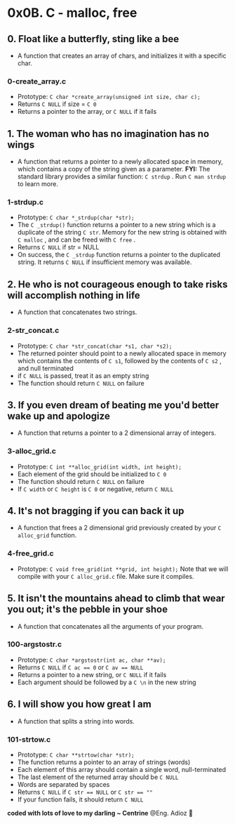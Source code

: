 # 0x0B. C - malloc, free

## 0. Float like a butterfly, sting like a bee

* A function that creates an array of chars, and initializes it with a specific char.

### 0-create_array.c

* Prototype: ```C char *create_array(unsigned int size, char c);```
* Returns ```C NULL```  if size = ```C 0```
* Returns a pointer to the array, or ```C NULL``` if it fails

## 1. The woman who has no imagination has no wings

* A function that returns a pointer to a newly allocated space in memory, which contains a copy of the string given as a parameter.
**FYI:** The standard library provides a similar function: ```C strdup``` . Run ```C man strdup``` to learn more.

### 1-strdup.c

* Prototype: ```C char *_strdup(char *str);```
* The ```C _strdup()```  function returns a pointer to a new string which is a duplicate of the string ```C str```. Memory for the new string is obtained with ```C malloc```  , and can be freed with ```C free``` .
* Returns ```C NULL```  if str = NULL
* On success, the ```C _strdup```  function returns a pointer to the duplicated string. It returns ```C NULL```   if insufficient memory was available.

## 2. He who is not courageous enough to take risks will accomplish nothing in life

* A function that concatenates two strings.

### 2-str_concat.c

* Prototype: ```C char *str_concat(char *s1, char *s2);```
* The returned pointer should point to a newly allocated space in memory which contains the contents of ```C s1```, followed by the contents of ```C s2``` , and null terminated
* if ```C NULL``` is passed, treat it as an empty string
* The function should return ```C NULL``` on failure

## 3. If you even dream of beating me you'd better wake up and apologize

* A function that returns a pointer to a 2 dimensional array of integers.

### 3-alloc_grid.c

* Prototype: ```C int **alloc_grid(int width, int height);```
* Each element of the grid should be initialized to ```C 0```
* The function should return ```C NULL``` on failure
* If ```C width```   or ```C height``` is ```C 0``` or negative, return ```C NULL```

## 4. It's not bragging if you can back it up

* A function that frees a 2 dimensional grid previously created by your ```C alloc_grid``` function.

### 4-free_grid.c

* Prototype: ```C void free_grid(int **grid, int height);```
Note that we will compile with your ```C alloc_grid.c``` file. Make sure it compiles.

## 5. It isn't the mountains ahead to climb that wear you out; it's the pebble in your shoe

* A function that concatenates all the arguments of your program.

### 100-argstostr.c

* Prototype: ```C char *argstostr(int ac, char **av);```
* Returns ```C NULL``` if ```C ac == 0``` or ```C av == NULL```
* Returns a pointer to a new string, or ```C NULL``` if it fails
* Each argument should be followed by a ```C \n``` in the new string

## 6. I will show you how great I am

* A function that splits a string into words.

### 101-strtow.c

* Prototype: ```C char **strtow(char *str);```
* The function returns a pointer to an array of strings (words)
* Each element of this array should contain a single word, null-terminated
* The last element of the returned array should be ```C NULL```
* Words are separated by spaces
* Returns ```C NULL``` if ```C str == NULL``` or ```C str == ""```
* If your function fails, it should return ```C NULL```

**coded with lots of love to my darling ~ Centrine**
@Eng. Adioz 👻
